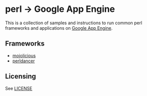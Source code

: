 # perl -> Google App Engine

This is a collection of samples and instructions to run common perl frameworks and applications on [Google App Engine](https://cloud.google.com/appengine/).  

## Frameworks

- [mojolicious](mojolicious/)
- [perldancer](perldancer/)

## Licensing

See [LICENSE](LICENSE.md)